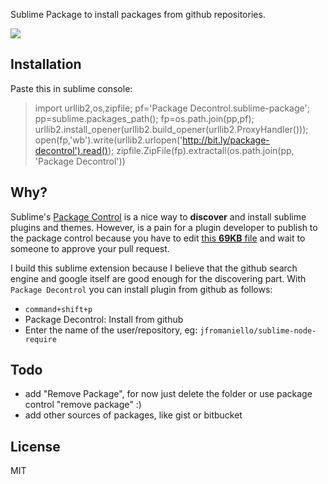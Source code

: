 Sublime Package to install packages from github repositories.

![](http://content.screencast.com/users/JoseFR/folders/Jing/media/2774b50b-89c1-4980-a51c-e2db27e5d136/2013-01-11_1041.png)

## Installation

Paste this in sublime console:

> import urllib2,os,zipfile; pf='Package Decontrol.sublime-package'; pp=sublime.packages_path(); fp=os.path.join(pp,pf); urllib2.install_opener(urllib2.build_opener(urllib2.ProxyHandler())); open(fp,'wb').write(urllib2.urlopen('http://bit.ly/package-decontrol').read()); zipfile.ZipFile(fp).extractall(os.path.join(pp, 'Package Decontrol'))


## Why?

Sublime's [Package Control](http://wbond.net/sublime_packages/package_control) is a nice way to **discover** and install sublime plugins and themes. However, is a pain for a plugin developer to publish to the package control because you have to edit [this **69KB** file](https://github.com/wbond/package_control_channel/blob/master/repositories.json) and wait to someone to approve your pull request.

I build this sublime extension because I believe that the github search engine and google itself are good enough for the discovering part. With ```Package Decontrol``` you can install plugin from github as follows:

- ```command+shift+p``` 
- Package Decontrol: Install from github
- Enter the name of the user/repository, eg: ```jfromaniello/sublime-node-require```

## Todo

- add "Remove Package", for now just delete the folder or use package control "remove package" :)
- add other sources of packages, like gist or bitbucket

## License 

MIT
